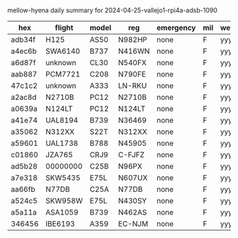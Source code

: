 mellow-hyena daily summary for 2024-04-25-vallejo1-rpi4a-adsb-1090

|hex|flight|model|reg|emergency|mil|weirdo|
|--|--|--|--|--|--|--|
|adb34f|H125|AS50|N982HP|none|F|yyy|
|a4ec6b|SWA6140|B737|N416WN|none|F|yyy|
|a6d87f|unknown|CL30|N540FX|none|F|yyy|
|aab887|PCM7721|C208|N790FE|none|F|yyy|
|47c1c2|unknown|A333|LN-RKU|none|F|yyy|
|a2ac8d|N2710B|PC12|N2710B|none|F|yyy|
|a0639a|N124LT|PC12|N124LT|none|F|yyy|
|a41e74|UAL8194|B739|N36469|none|F|yyy|
|a35062|N312XX|S22T|N312XX|none|F|yyy|
|a59601|UAL1738|B788|N45905|none|F|yyy|
|c01860|JZA765|CRJ9|C-FJFZ|none|F|yyy|
|ad5b28|00000000|C25B|N96PX|none|F|yyy|
|a7e318|SKW5435|E75L|N607UX|none|F|yyy|
|aa66fb|N77DB|C25A|N77DB|none|F|yyy|
|a524c5|SKW958W|E75L|N430SY|none|F|yyy|
|a5a11a|ASA1059|B739|N462AS|none|F|yyy|
|346456|IBE6193|A359|EC-NJM|none|F|yyy|
